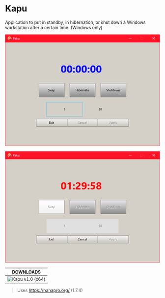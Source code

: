 # Kapu

Application to put in standby, in hibernation, or shut down a Windows workstation after a certain time. (Windows only)

![Screenshot #1](Documentation/1_Setup.png)

![Screenshot #2](Documentation/2_Counting.png)

| DOWNLOADS |
:----------------------------------------------------------: |
| ![Kapu v1.0 (x64)](../../releases/tag/v1.0) | 

> Uses https://nanapro.org/ (1.7.4)
